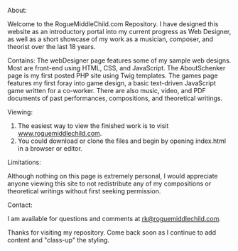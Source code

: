 About:

Welcome to the RogueMiddleChild.com Repository.  I have designed this website as an introductory portal into my current progress as Web Designer, as well as a short showcase of my work as a musician, composer, and theorist over the last 18 years.

Contains:
The webDesigner page features some of my sample web designs.  Most are front-end using HTML, CSS, and JavaScript.  The AboutSchenker page is my first posted PHP site using Twig templates.  The games page features my first foray into game design, a basic text-driven JavaScript game written for a co-worker.  There are also music, video, and PDF documents of past performances, compositions, and theoretical writings.

Viewing:

1) The easiest way to view the finished work is to visit www.roguemiddlechild.com.
2) You could download or clone the files and begin by opening index.html in a browser or editor.

Limitations:

Although nothing on this page is extremely personal, I would appreciate anyone viewing this site to not redistribute any of my compositions or theoretical writings without first seeking permission.

Contact:

I am available for questions and comments at rk@roguemiddlechild.com.

Thanks for visiting my repository.  Come back soon as I continue to add content and "class-up" the styling.

